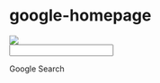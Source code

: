 # google-homepage
<DOCTYPE html>
  <html>

  <head>
    <title>Google </title>
  </head>

  <body>
    <img src="https://www.google.co.uk/images/branding/googlelogo/2x/googlelogo_color_272x92dp.png" />
    <form action="#" method="POST" name="google_search">
      <input type="text" name="search">
    </form>
    <div id="number1"><p>Google Search</p></div>
    <div id="number2"></div>
  </body>

  </html>
